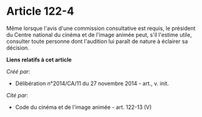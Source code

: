 # Article 122-4

Même lorsque l'avis d'une commission consultative est requis, le président du Centre national du cinéma et de l'image animée
peut, s'il l'estime utile, consulter toute personne dont l'audition lui paraît de nature à éclairer sa décision.

**Liens relatifs à cet article**

_Créé par_:

  - Délibération n°2014/CA/11 du 27 novembre 2014 - art., v. init.

_Cité par_:

  - Code du cinéma et de l'image animée - art. 122-13 (V)
